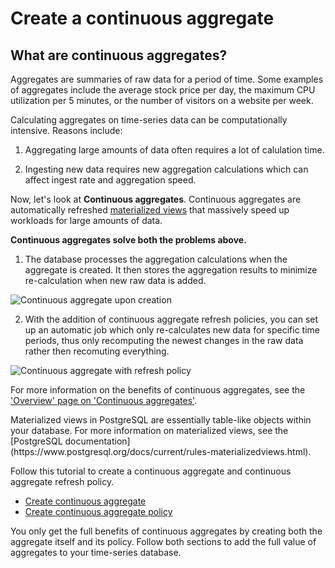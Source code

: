 # Create a continuous aggregate

## What are continuous aggregates?

Aggregates are summaries of raw data for a period 
of time. Some examples of aggregates include the average stock price per day, the maximum 
CPU utilization per 5 minutes, or the number of visitors on a website per week.

Calculating aggregates on time-series data can be computationally intensive. Reasons include:
1. Aggregating large amounts of data often requires a lot of calulation time. 

2. Ingesting new data requires new aggregation calculations which can affect ingest rate 
and aggregation speed. 

Now, let's look at **Continuous aggregates**. Continuous aggregates are automatically refreshed 
[materialized views][material-view] that massively speed up workloads for large amounts of data. 

**Continuous aggregates solve both the problems above.**

1. The database processes the aggregation calculations when the aggregate is created. 
It then stores the aggregation results to minimize re-calculation when new raw data is added. 

  <img class="main-content__illustration" src="https://s3.amazonaws.com/assets.timescale.com/docs/images/getting-started/continuous-aggregate.jpg" alt="Continuous aggregate upon creation"/>

2. With the addition of continuous aggregate refresh policies, you can set up an automatic job 
which only re-calculates new data for specific time periods, thus only recomputing the newest 
changes in the raw data rather then recomuting everything. 

  <img class="main-content__illustration" src="https://s3.amazonaws.com/assets.timescale.com/docs/images/getting-started/continuous-aggregate-policy.jpg" alt="Continuous aggregate with refresh policy"/>

For more information on the benefits of continuous aggregates, see the 
['Overview' page on 'Continuous aggregates'][cagg-overview].

<highlight type="note">
Materialized views in PostgreSQL are essentially table-like objects within your database. For more 
information on materialized views, see the [PostgreSQL documentation](https://www.postgresql.org/docs/current/rules-materializedviews.html).
</highlight>

Follow this tutorial to create a continuous aggregate and continuous aggregate 
refresh policy. 
* [Create continuous aggregate][create-cagg-basics]
* [Create continuous aggregate policy][create-cagg-policy]

You only get the full benefits of continuous aggregates by creating both the aggregate itself and
its policy. Follow both sections to add the full value of aggregates to your time-series database.


[material-view]: https://www.postgresql.org/docs/current/rules-materializedviews.html
[cagg-overview]: /overview/core-concepts/continuous-aggregates/
[create-cagg-basics]: /getting-started/create-cagg/create-cagg-basics/
[create-cagg-policy]: /getting-started/create-cagg/create-cagg-policy/
